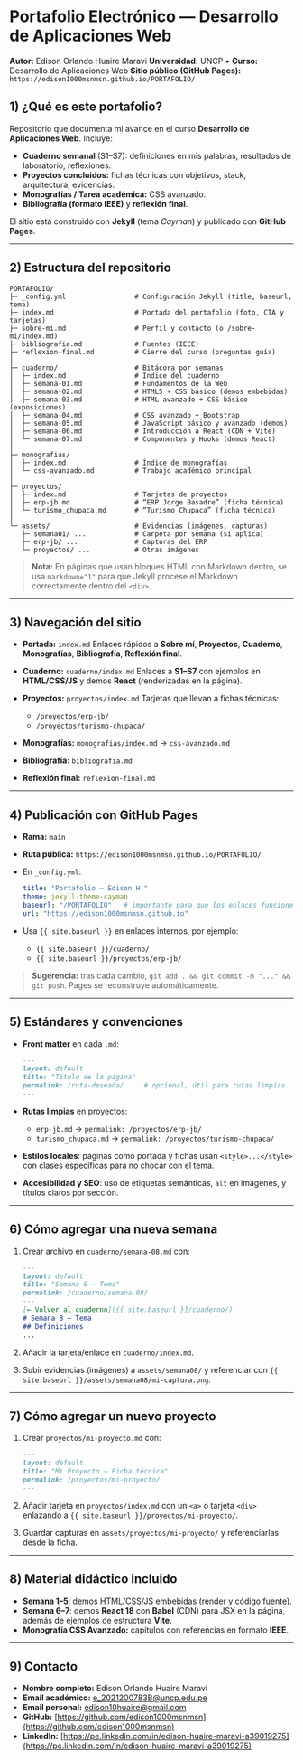 
# Portafolio Electrónico — Desarrollo de Aplicaciones Web

**Autor:** Edison Orlando Huaire Maravi
**Universidad:** UNCP • **Curso:** Desarrollo de Aplicaciones Web
**Sitio público (GitHub Pages):** `https://edison1000msnmsn.github.io/PORTAFOLIO/`

## 1) ¿Qué es este portafolio?

Repositorio que documenta mi avance en el curso **Desarrollo de Aplicaciones Web**. Incluye:

* **Cuaderno semanal** (S1–S7): definiciones en mis palabras, resultados de laboratorio, reflexiones.
* **Proyectos concluidos:** fichas técnicas con objetivos, stack, arquitectura, evidencias.
* **Monografías / Tarea académica:** CSS avanzado.
* **Bibliografía (formato IEEE)** y **reflexión final**.

El sitio está construido con **Jekyll** (tema *Cayman*) y publicado con **GitHub Pages**.

---

## 2) Estructura del repositorio

```text
PORTAFOLIO/
├─ _config.yml                 # Configuración Jekyll (title, baseurl, tema)
├─ index.md                    # Portada del portafolio (foto, CTA y tarjetas)
├─ sobre-mi.md                 # Perfil y contacto (o /sobre-mi/index.md)
├─ bibliografia.md             # Fuentes (IEEE)
├─ reflexion-final.md          # Cierre del curso (preguntas guía)
│
├─ cuaderno/                   # Bitácora por semanas
│  ├─ index.md                 # Índice del cuaderno
│  ├─ semana-01.md             # Fundamentos de la Web
│  ├─ semana-02.md             # HTML5 + CSS básico (demos embebidas)
│  ├─ semana-03.md             # HTML avanzado + CSS básico (exposiciones)
│  ├─ semana-04.md             # CSS avanzado + Bootstrap
│  ├─ semana-05.md             # JavaScript básico y avanzado (demos)
│  ├─ semana-06.md             # Introducción a React (CDN + Vite)
│  └─ semana-07.md             # Componentes y Hooks (demos React)
│
├─ monografias/
│  ├─ index.md                 # Índice de monografías
│  └─ css-avanzado.md          # Trabajo académico principal
│
├─ proyectos/
│  ├─ index.md                 # Tarjetas de proyectos
│  ├─ erp-jb.md                # “ERP Jorge Basadre” (ficha técnica)
│  └─ turismo_chupaca.md       # “Turismo Chupaca” (ficha técnica)
│
└─ assets/                     # Evidencias (imágenes, capturas)
   ├─ semana01/ ...            # Carpeta por semana (si aplica)
   ├─ erp-jb/ ...              # Capturas del ERP
   └─ proyectos/ ...           # Otras imágenes
```

> **Nota:** En páginas que usan bloques HTML con Markdown dentro, se usa `markdown="1"` para que Jekyll procese el Markdown correctamente dentro del `<div>`.

---

## 3) Navegación del sitio

* **Portada:** `index.md`
  Enlaces rápidos a **Sobre mí**, **Proyectos**, **Cuaderno**, **Monografías**, **Bibliografía**, **Reflexión final**.
* **Cuaderno:** `cuaderno/index.md`
  Enlaces a **S1–S7** con ejemplos en **HTML/CSS/JS** y demos **React** (renderizadas en la página).
* **Proyectos:** `proyectos/index.md`
  Tarjetas que llevan a fichas técnicas:

  * `/proyectos/erp-jb/`
  * `/proyectos/turismo-chupaca/`
* **Monografías:** `monografias/index.md` → `css-avanzado.md`
* **Bibliografía:** `bibliografia.md`
* **Reflexión final:** `reflexion-final.md`

---

## 4) Publicación con GitHub Pages

* **Rama:** `main`
* **Ruta pública:** `https://edison1000msnmsn.github.io/PORTAFOLIO/`
* En `_config.yml`:

  ```yml
  title: "Portafolio – Edison H."
  theme: jekyll-theme-cayman
  baseurl: "/PORTAFOLIO"   # importante para que los enlaces funcionen
  url: "https://edison1000msnmsn.github.io"
  ```
* Usa `{{ site.baseurl }}` en enlaces internos, por ejemplo:

  * `{{ site.baseurl }}/cuaderno/`
  * `{{ site.baseurl }}/proyectos/erp-jb/`

> **Sugerencia:** tras cada cambio, `git add . && git commit -m "..." && git push`. Pages se reconstruye automáticamente.

---

## 5) Estándares y convenciones

* **Front matter** en cada `.md`:

  ```md
  ---
  layout: default
  title: "Título de la página"
  permalink: /ruta-deseada/     # opcional, útil para rutas limpias
  ---
  ```
* **Rutas limpias** en proyectos:

  * `erp-jb.md` → `permalink: /proyectos/erp-jb/`
  * `turismo_chupaca.md` → `permalink: /proyectos/turismo-chupaca/`
* **Estilos locales**: páginas como portada y fichas usan `<style>...</style>` con clases específicas para no chocar con el tema.
* **Accesibilidad y SEO**: uso de etiquetas semánticas, `alt` en imágenes, y títulos claros por sección.

---

## 6) Cómo agregar una nueva semana

1. Crear archivo en `cuaderno/semana-08.md` con:

   ```md
   ---
   layout: default
   title: "Semana 8 — Tema"
   permalink: /cuaderno/semana-08/
   ---
   [← Volver al cuaderno]({{ site.baseurl }}/cuaderno/)
   # Semana 8 — Tema
   ## Definiciones
   ...
   ```
2. Añadir la tarjeta/enlace en `cuaderno/index.md`.
3. Subir evidencias (imágenes) a `assets/semana08/` y referenciar con `{{ site.baseurl }}/assets/semana08/mi-captura.png`.

---

## 7) Cómo agregar un nuevo proyecto

1. Crear `proyectos/mi-proyecto.md` con:

   ```md
   ---
   layout: default
   title: "Mi Proyecto — Ficha técnica"
   permalink: /proyectos/mi-proyecto/
   ---
   ```
2. Añadir tarjeta en `proyectos/index.md` con un `<a>` o tarjeta `<div>` enlazando a `{{ site.baseurl }}/proyectos/mi-proyecto/`.
3. Guardar capturas en `assets/proyectos/mi-proyecto/` y referenciarlas desde la ficha.

---

## 8) Material didáctico incluido

* **Semana 1–5**: demos HTML/CSS/JS embebidas (render y código fuente).
* **Semana 6–7**: demos **React 18** con **Babel** (CDN) para JSX en la página, además de ejemplos de estructura **Vite**.
* **Monografía CSS Avanzado:** capítulos con referencias en formato **IEEE**.

---

## 9) Contacto

* **Nombre completo:** Edison Orlando Huaire Maravi
* **Email académico:** [e_2021200783B@uncp.edu.pe](mailto:e_2021200783B@uncp.edu.pe)
* **Email personal:** [edison10huaire@gmail.com](mailto:edison10huaire@gmail.com)
* **GitHub:** [https://github.com/edison1000msnmsn](https://github.com/edison1000msnmsn)
* **LinkedIn:** [https://pe.linkedin.com/in/edison-huaire-maravi-a39019275](https://pe.linkedin.com/in/edison-huaire-maravi-a39019275)

